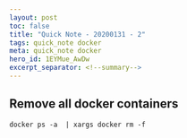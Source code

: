 ```yaml
--- 
layout: post 
toc: false 
title: "Quick Note - 20200131 - 2"
tags: quick_note docker
meta: quick_note docker
hero_id: 1EYMue_AwDw
excerpt_separator: <!--summary-->
---
```


## Remove all docker containers

```
docker ps -a  | xargs docker rm -f
```


<!--summary-->